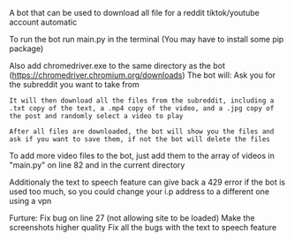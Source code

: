 A bot that can be used to download all file for a reddit tiktok/youtube account automatic

To run the bot run main.py in the terminal (You may have to install some pip package)

Also add chromedriver.exe to the same directory as the bot  (https://chromedriver.chromium.org/downloads)
The bot will:
    Ask you for the subreddit you want to take from

    It will then download all the files from the subreddit, including a .txt copy of the text, a .mp4 copy of the video, and a .jpg copy of the post and randomly select a video to play

    After all files are downloaded, the bot will show you the files and ask if you want to save them, if not the bot will delete the files

To add more video files to the bot, just add them to the array of videos in "main.py" on line 82 and in the current directory 

Additionaly the text to speech feature can give back a 429 error if the bot is used too much, so you could change your i.p address to a different one using a vpn

Furture:
    Fix bug on line 27 (not allowing site to be loaded)
    Make the screenshots higher quality
    Fix all the bugs with the text to speech feature
